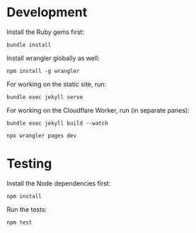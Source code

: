 # Development
Install the Ruby gems first:
```
bundle install
```

Install wrangler globally as well:
```
npm install -g wrangler
```

For working on the static site, run:
```
bundle exec jekyll serve
```

For working on the Cloudflare Worker, run (in separate panes):
```
bundle exec jekyll build --watch

npx wrangler pages dev
```

# Testing
Install the Node dependencies first:
```
npm install
```

Run the tests:
```
npm test
```
